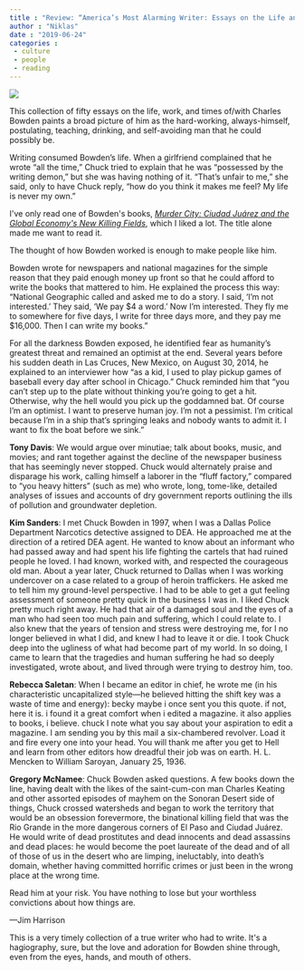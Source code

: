 ```yaml
---
title : "Review: “America’s Most Alarming Writer: Essays on the Life and Work of Charles Bowden”, edited by Bill Broyles and Bruce J. Dinges"
author : "Niklas"
date : "2019-06-24"
categories : 
 - culture
 - people
 - reading
---
```


![](https://niklasblog.com/wp-content/COVER_Americas-Most-Alarming-Writer.jpg)

This collection of fifty essays on the life, work, and times of/with Charles Bowden paints a broad picture of him as the hard-working, always-himself, postulating, teaching, drinking, and self-avoiding man that he could possibly be.

Writing consumed Bowden’s life. When a girlfriend complained that he wrote “all the time,” Chuck tried to explain that he was “possessed by the writing demon,” but she was having nothing of it. “That’s unfair to me,” she said, only to have Chuck reply, “how do you think it makes me feel? My life is never my own.”

I've only read one of Bowden's books, _[Murder City: Ciudad Juárez and the Global Economy's New Killing Fields](https://niklasblog.com/?p=11068)_, which I liked a lot. The title alone made me want to read it.

The thought of how Bowden worked is enough to make people like him.

Bowden wrote for newspapers and national magazines for the simple reason that they paid enough money up front so that he could afford to write the books that mattered to him. He explained the process this way: “National Geographic called and asked me to do a story. I said, ‘I’m not interested.’ They said, ‘We pay $4 a word.’ Now I’m interested. They fly me to somewhere for five days, I write for three days more, and they pay me $16,000. Then I can write my books.”

For all the darkness Bowden exposed, he identified fear as humanity’s greatest threat and remained an optimist at the end. Several years before his sudden death in Las Cruces, New Mexico, on August 30, 2014, he explained to an interviewer how “as a kid, I used to play pickup games of baseball every day after school in Chicago.” Chuck reminded him that “you can’t step up to the plate without thinking you’re going to get a hit. Otherwise, why the hell would you pick up the goddamned bat. Of course I’m an optimist. I want to preserve human joy. I’m not a pessimist. I’m critical because I’m in a ship that’s springing leaks and nobody wants to admit it. I want to fix the boat before we sink.”

**Tony Davis**: We would argue over minutiae; talk about books, music, and movies; and rant together against the decline of the newspaper business that has seemingly never stopped. Chuck would alternately praise and disparage his work, calling himself a laborer in the “fluff factory,” compared to “you heavy hitters” (such as me) who wrote, long, tome-like, detailed analyses of issues and accounts of dry government reports outlining the ills of pollution and groundwater depletion.

**Kim Sanders**: I met Chuck Bowden in 1997, when I was a Dallas Police Department Narcotics detective assigned to DEA. He approached me at the direction of a retired DEA agent. He wanted to know about an informant who had passed away and had spent his life fighting the cartels that had ruined people he loved. I had known, worked with, and respected the courageous old man. About a year later, Chuck returned to Dallas when I was working undercover on a case related to a group of heroin traffickers. He asked me to tell him my ground-level perspective. I had to be able to get a gut feeling assessment of someone pretty quick in the business I was in. I liked Chuck pretty much right away. He had that air of a damaged soul and the eyes of a man who had seen too much pain and suffering, which I could relate to. I also knew that the years of tension and stress were destroying me, for I no longer believed in what I did, and knew I had to leave it or die. I took Chuck deep into the ugliness of what had become part of my world. In so doing, I came to learn that the tragedies and human suffering he had so deeply investigated, wrote about, and lived through were trying to destroy him, too.

**Rebecca Saletan**: When I became an editor in chief, he wrote me (in his characteristic uncapitalized style—he believed hitting the shift key was a waste of time and energy): becky maybe i once sent you this quote. if not, here it is. i found it a great comfort when i edited a magazine. it also applies to books, i believe. chuck I note what you say about your aspiration to edit a magazine. I am sending you by this mail a six-chambered revolver. Load it and fire every one into your head. You will thank me after you get to Hell and learn from other editors how dreadful their job was on earth. H. L. Mencken to William Saroyan, January 25, 1936.

**Gregory McNamee**: Chuck Bowden asked questions. A few books down the line, having dealt with the likes of the saint-cum-con man Charles Keating and other assorted episodes of mayhem on the Sonoran Desert side of things, Chuck crossed watersheds and began to work the territory that would be an obsession forevermore, the binational killing field that was the Rio Grande in the more dangerous corners of El Paso and Ciudad Juárez. He would write of dead prostitutes and dead innocents and dead assassins and dead places: he would become the poet laureate of the dead and of all of those of us in the desert who are limping, ineluctably, into death’s domain, whether having committed horrific crimes or just been in the wrong place at the wrong time.

Read him at your risk. You have nothing to lose but your worthless convictions about how things are.  
  
—Jim Harrison

This is a very timely collection of a true writer who had to write. It's a hagiography, sure, but the love and adoration for Bowden shine through, even from the eyes, hands, and mouth of others.

